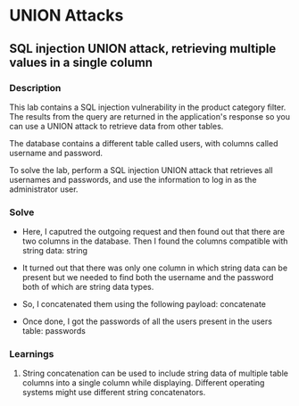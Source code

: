 # UNION Attacks

## SQL injection UNION attack, retrieving multiple values in a single column

### Description
 This lab contains a SQL injection vulnerability in the product category filter. The results from the query are returned in the application's response so you can use a UNION attack to retrieve data from other tables.

The database contains a different table called users, with columns called username and password.

To solve the lab, perform a SQL injection UNION attack that retrieves all usernames and passwords, and use the information to log in as the administrator user. 

### Solve

- Here, I caputred the outgoing request and then found out that there are two columns in the database. Then I found the columns compatible with string data:
   string

- It turned out that there was only one column in which string data can be present but we needed to find both the username and the password both of which are string data types. 
- So, I concatenated them using the following payload:
   concatenate

- Once done, I got the passwords of all the users present in the users table:
   passwords

### Learnings
1. String concatenation can be used to include string data of multiple table columns into a single column while displaying. Different operating systems might use different string concatenators.